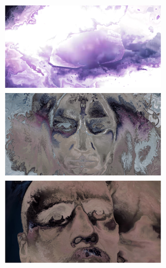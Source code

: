 ![](/art/images/2018-04-19/out-2018-04-19-20-08-37-542.png?raw=true)

![](/art/images/2018-04-19/out-2018-04-19-20-10-08-817.png?raw=true)

![](/art/images/2018-04-19/out-2018-04-19-20-10-11-264.png?raw=true)

